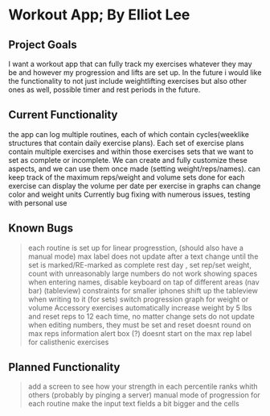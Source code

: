 # Workout App; By Elliot Lee

## Project Goals
I want a workout app that can fully track my exercises whatever they may be and however my progression and lifts are set up. In the future i would 
like the functionality to not just include weightlifting exercises but also other ones as well, possible timer and rest periods in the future.

## Current Functionality
the app can log multiple routines, each of which contain cycles(weeklike structures that contain daily exercise plans). Each set of exercise plans 
contain multiple exercises and within those exercises sets that we want to set as complete or incomplete. We can create and fully customize these 
aspects, and we can use them once made (setting weight/reps/names). 
can keep track of the maximum reps/weight and volume sets done for each exercise
can display the volume per date per exercise in graphs 
can change color and weight units
Currently bug fixing with numerous issues, testing with personal use

## Known Bugs

>each routine is set up for linear progresstion, (should also have a manual mode)
>max label does not update after a text change until the set is marked/RE-marked as complete
>rest day , set rep/set weight, count with unreasonably large numbers do not work
>showing spaces when entering names, 
>disable keyboard on tap of different areas (nav bar) (tableview)
>constraints for smaller iphones
>shift up the tableview when writing to it (for sets)
>switch progression graph for weight or volume
>Accessory exercises automatically increase weight by 5 lbs and reset reps to 12 each time, no matter change
>sets do not update when editing numbers, they must be set and reset
>doesnt round on max reps information alert box (?)
>doesnt start on the max rep label for calisthenic exercises


## Planned Functionality

>add a screen to see how your strength in each percentile ranks whith others (probably by pinging a server)
>manual mode of progression for each routine
>make the input text fields a bit bigger and the cells
 
